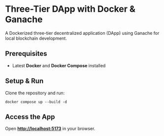 # Three-Tier DApp with Docker & Ganache

A Dockerized three-tier decentralized application (DApp) using Ganache for local blockchain development.

## Prerequisites

- Latest **Docker** and **Docker Compose** installed

## Setup & Run

Clone the repository and run:

```
docker compose up --build -d
```

## Access the App

Open [**http://localhost:5173**](http://localhost:5173) in your browser.


